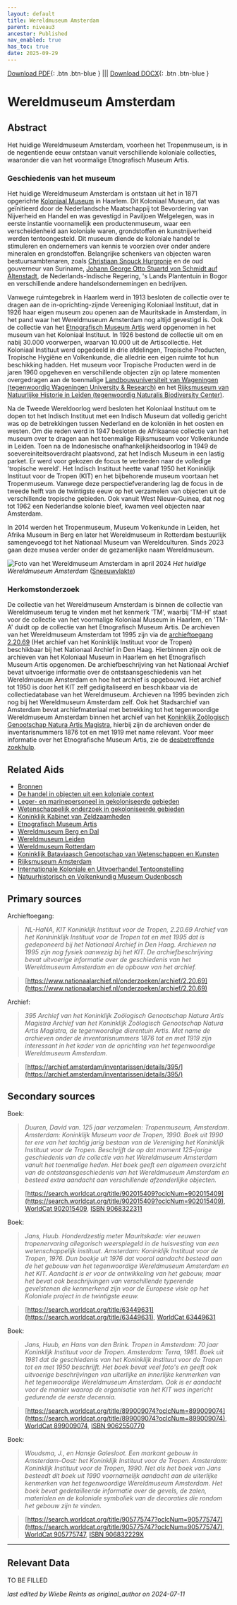 ```yaml
---
layout: default
title: Wereldmuseum Amsterdam
parent: niveau3
ancestor: Published
nav_enabled: true
has_toc: true
date: 2025-09-29
--- 
```



[Download PDF](https://raw.githubusercontent.com/colonial-heritage/research-guides-dev/refs/heads/main/EXPORTS/published/PDF/niveau3/Dutch/WMAmsterdam.pdf){: .btn .btn-blue } |||    [Download DOCX](https://raw.githubusercontent.com/colonial-heritage/research-guides-dev/refs/heads/main/EXPORTS/published/DOCX/niveau3/Dutch/WMAmsterdam.docx){: .btn .btn-blue }


# Wereldmuseum Amsterdam


## Abstract

Het huidige Wereldmuseum Amsterdam, voorheen het Tropenmuseum, is in de negentiende eeuw ontstaan vanuit verschillende koloniale collecties, waaronder die van het voormalige Etnografisch Museum Artis.

### Geschiedenis van het museum

Het huidige Wereldmuseum Amsterdam is ontstaan uit het in 1871 opgerichte [Koloniaal Museum](http://www.wikidata.org/entity/Q51871893) in Haarlem. Dit Koloniaal Museum, dat was geïnitieerd door de Nederlandsche Maatschappij tot Bevordering van Nijverheid en Handel en was gevestigd in Paviljoen Welgelegen, was in eerste instantie voornamelijk een productenmuseum, waar een verscheidenheid aan koloniale waren, grondstoffen en kunstnijverheid werden tentoongesteld. Dit museum diende de koloniale handel te stimuleren en ondernemers van kennis te voorzien over onder andere mineralen en grondstoffen. Belangrijke schenkers van objecten waren bestuursambtenaren, zoals [Christiaan Snouck Hurgronje](http://www.wikidata.org/entity/Q731829) en de oud gouverneur van Suriname, [Johann  George Otto Stuartd von Schmidt auf Altenstadt](http://www.wikidata.org/entity/Q1694028), de Nederlands-Indische Regering, 's Lands Plantentuin in Bogor en verschillende andere handelsondernemingen en bedrijven.

Vanwege ruimtegebrek in Haarlem werd in 1913 besloten de collectie over te dragen aan de in-oprichting-zijnde Vereeniging Koloniaal Instituut, dat in 1926 haar eigen museum zou openen aan de Mauritskade in Amsterdam, in het pand waar het Wereldmuseum Amsterdam nog altijd gevestigd is. Ook de collectie van het [Etnografisch Museum Artis](https://app.colonialcollections.nl/nl/research-aids/https%3A%2F%2Fn2t%252Enet%2Fark%3A%2F27023%2F44a7a61d62ca8589d6a93e6fde593593) werd opgenomen in het museum van het Koloniaal Instituut. In 1926 bestond de collectie uit om en nabij 30.000 voorwerpen, waarvan 10.000 uit de Artiscollectie. Het Koloniaal Instituut werd opgedeeld in drie afdelingen, Tropische Producten, Tropische Hygiëne en Volkenkunde, die alledrie een eigen ruimte tot hun beschikking hadden. Het museum voor Tropische Producten werd in de jaren 1960 opgeheven en verschillende objecten zijn op latere momenten overgedragen aan de toenmalige [Landbouwuniversiteit van Wageningen (tegenwoordig Wageningen University & Research)](https://app.colonialcollections.nl/nl/research-aids/https%3A%2F%2Fn2t%252Enet%2Fark%3A%2F27023%2F2c7a29ba107a49a29f1251631db1cf11) en het [Rijksmuseum van Natuurlijke Historie in Leiden (tegenwoordig Naturalis Biodiversity Center)](https://app.colonialcollections.nl/nl/research-aids/https%3A%2F%2Fn2t%252Enet%2Fark%3A%2F27023%2Fb897e22a1eae224b0ca13b5ec14d51cb).

Na de Tweede Wereldoorlog werd besloten het Koloniaal Instituut om te dopen tot het Indisch Instituut met een Indisch Museum dat volledig gericht was op de betrekkingen tussen Nederland en de koloniën in het oosten en westen. Om die reden werd in 1947 besloten de Afrikaanse collectie van het museum over te dragen aan het toenmalige Rijksmuseum voor Volkenkunde in Leiden. Toen na de Indonesische onafhankelijkheidsoorlog in 1949 de soevereiniteitsoverdracht plaatsvond, zat het Indisch Museum in een lastig parket. Er werd voor gekozen de focus te verbreden naar de volledige 'tropische wereld'. Het Indisch Instituut heette vanaf 1950 het Koninklijk Instituut voor de Tropen (KIT) en het bijbehorende museum voortaan het Tropenmuseum. Vanwege deze perspectiefverandering lag de focus in de tweede helft van de twintigste eeuw op het verzamelen van objecten uit de verschillende tropische gebieden. Ook vanuit West Nieuw-Guinea, dat nog tot 1962 een Nederlandse kolonie bleef, kwamen veel objecten naar Amsterdam.

In 2014 werden het Tropenmuseum, Museum Volkenkunde in Leiden, het Afrika Museum in Berg en later het Wereldmuseum in Rotterdam bestuurlijk samengevoegd tot het Nationaal Museum van Wereldculturen. Sinds 2023 gaan deze musea verder onder de gezamenlijke naam Wereldmuseum.

![Foto van het Wereldmuseum Amsterdam in april 2024](https://upload.wikimedia.org/wikipedia/commons/8/86/Wereldmuseum_Amsterdam_%282024%29.jpg)
_Het huidige Wereldmuseum Amsterdam_ ([Sneeuwvlakte](https://commons.wikimedia.org/wiki/File:Wereldmuseum_Amsterdam_(2024).jpg))

### Herkomstonderzoek

De collectie van het Wereldmuseum Amsterdam is binnen de collectie van Wereldmuseum terug te vinden met het kenmerk 'TM', waarbij 'TM-H' staat voor de collectie van het voormalige Koloniaal Museum in Haarlem, en 'TM-A' duidt op de collectie van het Etnografisch Museum Artis. De archieven van het Wereldmuseum Amsterdam tot 1995 zijn via de [archieftoegang 2.20.69](https://www.nationaalarchief.nl/onderzoeken/archief/2.20.69) (Het archief van het Koninklijk Instituut voor de Tropen) beschikbaar bij het Nationaal Archief in Den Haag. Hierbinnen zijn ook de archieven van het Koloniaal Museum in Haarlem en het Etnografisch Museum Artis opgenomen. De archiefbeschrijving van het Nationaal Archief bevat uitvoerige informatie over de ontstaansgeschiedenis van het Wereldmuseum Amsterdam en hoe het archief is opgebouwd. Het archief tot 1950 is door het KIT zelf gedigitaliseerd en beschikbaar via de collectiedatabase van het Wereldmuseum. Archieven na 1995 bevinden zich nog bij het Wereldmuseum Amsterdam zelf. Ook het Stadsarchief van Amsterdam bevat archiefmateriaal met betrekking tot het tegenwoordige Wereldmuseum Amsterdam binnen het archief van het [Koninklijk Zoölogisch Genootschap Natura Artis Magistra](https://archief.amsterdam/inventarissen/details/395/), hierbij zijn de archieven onder de inventarisnummers 1876 tot en met 1919 met name relevant. Voor meer informatie over het Etnografische Museum Artis, zie de [desbetreffende zoekhulp](https://app.colonialcollections.nl/nl/research-aids/https%3A%2F%2Fn2t%252Enet%2Fark%3A%2F27023%2F44a7a61d62ca8589d6a93e6fde593593).


## Related Aids

 - [Bronnen](niveau1/Dutch/Bronnen_20240425.yml)  
 - [De handel in objecten uit een koloniale context](niveau2/Dutch/Handel_20240326.yml)  
 - [Leger- en marinepersoneel in gekoloniseerde gebieden](niveau2/Dutch/LegerEnMarine_20240326.yml)  
 - [Wetenschappelijk onderzoek in gekoloniseerde gebieden](niveau2/Dutch/Science_20240814.yml)  
 - [Koninklijk Kabinet van Zeldzaamheden](niveau3/Dutch/KKZ_20240313.yml)  
 - [Etnografisch Museum Artis](niveau3/Dutch/EMArtis_20240711.yml)  
 - [Wereldmuseum Berg en Dal](niveau3/Dutch/WMBergEnDal_20241001.yml)  
 - [Wereldmuseum Leiden](niveau3/Dutch/WMLeiden_20240327.yml)  
 - [Wereldmuseum Rotterdam](niveau3/Dutch/WMRotterdam_20240822.yml)  
 - [Koninklijk Bataviaasch Genootschap van Wetenschappen en Kunsten](niveau3/Dutch/BGKW_20240827.yml)  
 - [Rijksmuseum Amsterdam](niveau3/Dutch/RijksmuseumAmsterdam_20241006.yml)  
 - [Internationale Koloniale en Uitvoerhandel Tentoonstelling](niveau3/Dutch/Wereldtentoonstelling1883_202550304.yml)  
 - [Natuurhistorisch en Volkenkundig Museum Oudenbosch](niveau3/Dutch/MOudenbosch_20250603.yml)  

## Primary sources

Archieftoegang:
  > *NL-HaNA, KIT Koninklijk Instituut voor de Tropen, 2.20.69*
  > _Archief van het Konininklijk Instituut voor de Tropen tot en met 1995 dat is gedeponeerd bij het Nationaal Archief in Den Haag. Archieven na 1995 zijn nog fysiek aanwezig bij het KIT. De archiefbeschrijving bevat uitvoerige informatie over de geschiedenis van het Wereldmuseum Amsterdam en de opbouw van het archief._  

  > [https://www.nationaalarchief.nl/onderzoeken/archief/2.20.69](https://www.nationaalarchief.nl/onderzoeken/archief/2.20.69)

Archief:
  > *395 Archief van het Koninklijk Zoölogisch Genootschap Natura Artis Magistra*
  > _Archief van het Koninklijk Zoölogisch Genootschap Natura Artis Magistra, de tegenwoordige dierentuin Artis. Met name de archieven onder de inventarisnummers 1876 tot en met 1919 zijn interessant in het kader van de oprichting van het tegenwoordige Wereldmuseum Amsterdam._  

  > [https://archief.amsterdam/inventarissen/details/395/](https://archief.amsterdam/inventarissen/details/395/)

## Secondary sources

Boek:
  > *Duuren, David van. 125 jaar verzamelen: Tropenmuseum, Amsterdam. Amsterdam: Koninklijk Museum voor de Tropen, 1990.*
  > _Boek uit 1990 ter ere van het tachtig jarig bestaan van de Vereniging het Koninklijk Instituut voor de Tropen. Beschrijft de op dat moment 125-jarige geschiedenis van de collectie van het Wereldmuseum Amsterdam vanuit het toenmalige heden. Het boek geeft een algemeen overzicht van de ontstaansgeschiedenis van het Wereldmuseum Amsterdam en besteed extra aandacht aan verschillende afzonderlijke objecten._  

  > [https://search.worldcat.org/title/902015409?oclcNum=902015409](https://search.worldcat.org/title/902015409?oclcNum=902015409), [WorldCat 902015409](https://search.worldcat.org/title/902015409), [ISBN 9068322311](https://isbnsearch.org/isbn/9068322311)

Boek:
  > *Jans, Huub. Honderdzestig meter Mauritskade: vier eeuwen tropenervaring allegorisch weerspiegeld in de huisvesting van een wetenschappelijk instituut. Amsterdam: Koninklijk Instituut voor de Tropen, 1976.*
  > _Dun boekje uit 1976 dat vooral aandacht besteed aan de het gebouw van het tegenwoordige Wereldmuseum Amsterdam en het KIT. Aandacht is er voor de ontwikkeling van het gebouw, maar het bevat ook beschrijvingen van verschillende typerende gevelstenen die kenmerkend zijn voor de Europese visie op het Koloniale project in de twintigste eeuw._  

  > [https://search.worldcat.org/title/63449631](https://search.worldcat.org/title/63449631), [WorldCat 63449631](https://search.worldcat.org/title/63449631)

Boek:
  > *Jans, Huub, en Hans van den Brink. Tropen in Amsterdam: 70 jaar Koninklijk Instituut voor de Tropen. Amsterdam: Terra, 1981.*
  > _Boek uit 1981 dat de geschiedenis van het Koninklijk Instituut voor de Tropen tot en met 1950 beschrijft. Het boek bevat veel foto's en geeft ook uitvoerige beschrijvingen van uiterlijke en innerlijke kenmerken van het tegenwoordige Wereldmuseum Amsterdam. Ook is er aandacht voor de manier waarop de organisatie van het KIT was ingericht gedurende de eerste decennia._  

  > [https://search.worldcat.org/title/899009074?oclcNum=899009074](https://search.worldcat.org/title/899009074?oclcNum=899009074), [WorldCat 899009074](https://search.worldcat.org/title/899009074), [ISBN 9062550770](https://isbnsearch.org/isbn/9062550770)

Boek:
  > *Woudsma, J., en Hansje Galesloot. Een markant gebouw in Amsterdam-Oost: het Koninklijk Instituut voor de Tropen. Amsterdam: Koninklijk Instituut voor de Tropen, 1990.*
  > _Net als het boek van Jans besteedt dit boek uit 1990 voornamelijk aandacht aan de uiterlijke kenmerken van het tegenwoordige Wereldmuseum Amsterdam. Het boek bevat gedetailleerde informatie over de gevels, de zalen, materialen en de koloniale symboliek van de decoraties die rondom het gebouw zijn te vinden._  

  > [https://search.worldcat.org/title/905775747?oclcNum=905775747](https://search.worldcat.org/title/905775747?oclcNum=905775747), [WorldCat 905775747](https://search.worldcat.org/title/905775747), [ISBN 906832229X](https://isbnsearch.org/isbn/906832229X)



---
## Relevant Data 
TO BE FILLED

_last edited by Wiebe Reints as original_author on 2024-07-11_
        